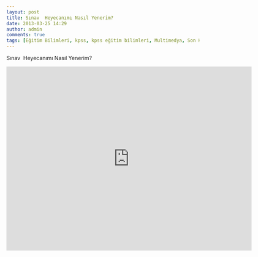 ```yaml
---
layout: post
title: Sınav  Heyecanımı Nasıl Yenerim?
date: 2013-03-25 14:29
author: admin
comments: true
tags: [Eğitim Bilimleri, kpss, kpss eğitim bilimleri, Multimedya, Son Konular]
---
```

Sınav  Heyecanımı Nasıl Yenerim?

<iframe src="http://www.eba.gov.tr/embed.php?type=v&amp;id=0258726f267e3d9634094b2c21bde321d170481ed6001" height="480" width="640" allowfullscreen="" frameborder="0"></iframe>
